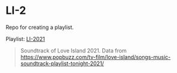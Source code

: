 # LI-2

Repo for creating a playlist.

Playlist: [LI-2021](https://open.spotify.com/playlist/4vBb2pMSEK75a2YZGXrsXQ?si=7e4ca061a28b4923)

> Soundtrack of Love Island 2021. Data from https://www.popbuzz.com/tv-film/love-island/songs-music-soundtrack-playlist-tonight-2021/
